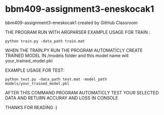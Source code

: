 # bbm409-assignment3-eneskocak1
bbm409-assignment3-eneskocak1 created by GitHub Classroom

THE PROGRAM RUN WİTH ARGPARSER 
EXAMPLE USAGE FOR TRAİN :
    
    python train.py -data_path train.mat
    
WHEN THE TRAİN.PY RUN THE PROGRAM AUTOMATİCLY CREATE TRAİNED MODEL İN /models folder
and this model name will your_trained_model.pkl
    
EXAMPLE USAGE FOR TEST:

    python test.py -data_path test.mat -model_path models/your_trained_model.pkl 

AFTER THİS COMMAND PROGRAM AUTOMATİCLY TEST YOUR SELECTED DATA AND RETURN ACCURAY AND LOSS İN CONSOLE 

THANKS FOR READİNG :)
